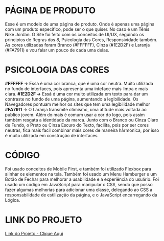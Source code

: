 # PÁGINA DE PRODUTO

Esse é um modelo de uma página de produto. Onde é apenas uma página com um produto especifico, pode ser o que quiser. No caso é um Tênis Nike Jordan. O Site foi feito com os conceitos de UI/UX, seguindo os principios de Regras dos 8, Psicologia das Cores, Responsividade também. As cores utilizadas foram Branco (#FFFFFF), Cinza (#1E2D2F) e Laranja (#FA7911) e vou falar um pouco de cada uma delas.

# PSICOLOGIA DAS CORES

**#FFFFFF ->** Essa é uma cor branca, que é uma cor neutra. Muito utilizada no fundo de interfaces, pois apresenta uma inteface mais limpa e mais clara.
**#1E2D2F ->** Essá é uma cor muito utilizada em texto para dar um contraste no fundo de uma página, aumentando a legibilidade. Os Navegadores pontuam melhor os sites que tem uma legibilidade melhor
**#FA7911 ->** O Laranja transmite otimismo, uma atitude mais voltada ao publico jovem. Além do mais é comum usar a cor do logo, pois assim também resgata a identidade da marca. Junto com o Branco ou Cinza Claro de Fundo, o Preto ou Cinza Escuro do Texto, facilita, pois por ser cores neutras, fica mais facil combinar mais cores de maneira hârmonica, por isso é muito utilizada em construção de interfaces

# CÓDIGO

Foi usado conceitos de Mobile First, e também foi utilizado Flexbox para alinhar os elementos na tela. Também foi usado um Menu Hamburger e um Botão de Fechar para melhorar a usabilidade e a experiência do usuário. Foi usado um código em JavaScript para manipular o CSS, sendo que posso fazer algumas melhorias para adicionar uma classe, delegando ao CSS a responsabilidade de estilização da página, e o JavaScript encarregando da Lógica.


# LINK DO PROJETO

[Link do Projeto - Clique Aqui](https://paulo19961944.github.io/Pagina-de-Produto/)
